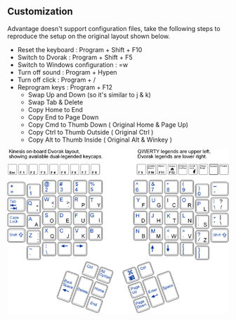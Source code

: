 ## Customization

Advantage doesn't support configuration files, take the following steps to reproduce the setup on the original layout shown below.
- Reset the keyboard : Program + Shift + F10
- Switch to Dvorak : Program + Shift + F5
- Switch to Windows configuration : =w
- Turn off sound : Program + Hypen
- Turn off click : Program + /
- Reprogram keys : Program + F12
  - Swap Up and Down (so it's similar to j & k)
  - Swap Tab & Delete
  - Copy Home to End
  - Copy End to Page Down
  - Copy Cmd to Thumb Down ( Original Home & Page Up)
  - Copy Ctrl to Thumb Outside ( Original Ctrl )
  - Copy Alt to Thumb Inside ( Original Alt & Winkey )

![Advantage Original layout](./original.png)
